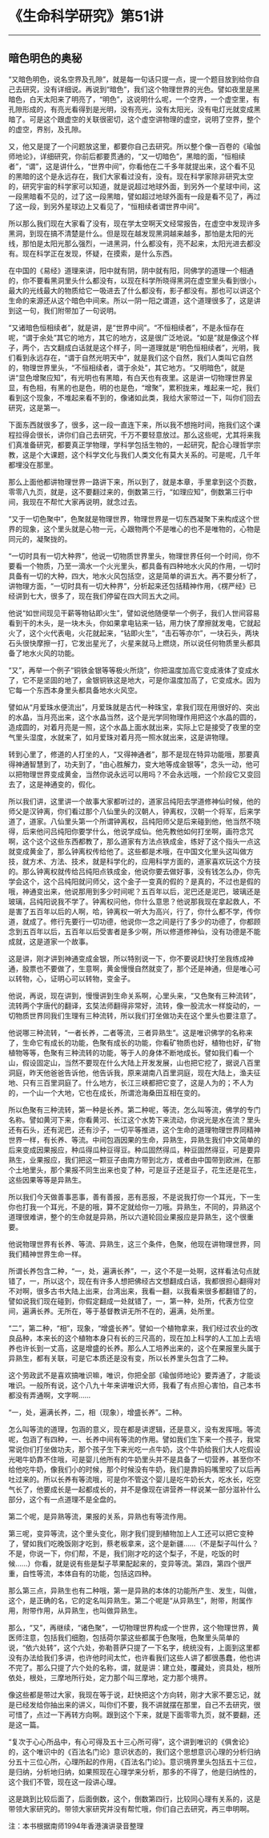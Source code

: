# 《生命科学研究》第51讲

------

## 暗色明色的奥秘

“又暗色明色，说名空界及孔隙”，就是每一句话只提一点，提一个题目放到给你自己去研究，没有详细说。再说到“暗色”，我们这个物理世界的光色。譬如夜里是黑暗色，白天太阳来了明亮了，“明色”，这说明什么呢，一个空界，一个虚空里，有孔隙形成的，有亮光看得到是光明，没有亮光，没有太阳光，没有电灯光就变成黑暗了。可是这个跟虚空的关联很密切，这个虚空讲物理的虚空，说明了空界，整个的虚空，界别，及孔隙。

又，他又是提了一个问题放这里，都要你自己去研究。所以整个像一百卷的《瑜伽师地论》，详细研究，你前后都要贯通的，“又一切暗色”，黑暗的面，“恒相续者”，“谓”，这是讲什么，“世界中间”，你看他在二千多年就提出来，这个看不见的黑暗的这个是永远存在，我们大家看过没有，没有。现在科学家除非研究太空的，研究宇宙的科学家可以知道，就是说超过地球外面，到另外一个星球中间，这一段黑暗看不见的，过了这一段黑暗，譬如超过地球外面有一段是看不见了，再过了这一段，到另外星球边上又看见了，“恒相续者谓世界中间”。

所以那么我们现在大家看了没有，现在学太空啊天文经常报告，在虚空中发现许多黑洞，到现在搞不清楚是什么。但是现在越发现黑洞越来越多，那怕是太阳的光线，那怕是太阳光那么强烈，一进黑洞，什么都没有，亮不起来，太阳光进去都没有。现在科学正在发现，怀疑，在摸索，是什么东西。

在中国的《易经》道理来讲，阳中就有阴，阴中就有阳，同佛学的道理一个相通的，你不要看黑洞里头什么都没有，以现在科学所晓得黑洞在虚空里头看到很小，最大的光线最大的物质给它一吸进去了什么都没有，影子都没有。那也可以讲这个生命的来源还从这个暗色中间来。所以一阴一阳之谓道，这个道理很多了，这是讲到这一句，我们附带加了一句说明。

“又诸暗色恒相续者”，就是讲，是“世界中间”。“不恒相续者”，不是永恒存在呢，“谓于余处”其它的地方，其它的地方，这是很广泛地说。“如是”就是像这个样子，两个，古文翻成白话就是这个样子，同一道理就是“明色恒相续者”，光明，我们看到永远存在，“谓于自然光明天中”，就是我们这个自然，我们人类叫它自然的，物理世界里头，“不恒相续者，谓于余处”，其它地方。“又明暗色”，就是讲“显色增聚应知”，有光明也有黑暗，有白天也有夜里。这是讲一切物理世界呈显，有色相，有黑的也是色，明的也是色，“增聚”，累积拢来，堆起来一坨，我们看到这个现象，不堆起来看不到的，像诸如此类，我给大家带过一下，叫你们回去研究，这是第一。

下面东西就很多了，很多，这一段一直连下来，所以我不想拖时间，拖我们这个课程拉得会很长，讲你们自己去研究，千万不要轻意放过。那么这些呢，尤其将来我们真准备研究，都要真正学物理，学科学包括生物的，一起研究，配合心理哲学宗教，这是个大课题，这个科学文化与我们人类文化有莫大关系的。可是呢，几千年都埋没在那里。

那么上面他都讲物理世界一路讲下来，所以到了，就是本章，手里拿到这个页数，零零八九页，就是，这不要翻过来的，倒数第三行，“如理应知”，倒数第三行中间，我现在不帮忙大家再说明，就念过去。

“又于一切色聚中”，色聚就是物理世界，物理世界是一切东西凝聚下来构成这个世界的现象，这个里头就是心物一元，心跟物两个不是唯心的也不是唯物的，心物是同元的，凝聚拢的。

“一切时具有一切大种界”，他说一切物质世界里头，物理世界任何一个时间，你不要看一个物质，乃至一滴水一个火光里头，都具备有四种地水火风的作用，一切时具备有一切的大种，四大，地水火风包括空，这是简单的讲五大。再不要分析了，讲物理方面，“一切时具有一切大种界”，分析起来还包括精神作用，《楞严经》已经讲到七大，很多了，现在我们停留在四大同五大之间。

他说“如世间现见干薪等物钻即火生”，譬如说他随便举一个例子，我们人世间容易看到干的木头，是一块木头，你如果拿电钻来一钻，用力快了摩擦就发电，它就起火了，这个火代表电，火花就起来，“钻即火生”，“击石等亦尔”，一块石头，两块石头很快摩擦一打，它发出星光了，火星来就马上燃烧，所以说任何物质里头都具备了地水火风的功能。

“又”，再举一个例子“铜铁金银等等极火所烧”，你把温度加高它变成液体了变成水了，它不是坚固的地了，金银铜铁这是地大，可是你温度加高了，它变成水。因为它每一个东西本身里头都具备地水火风空。

譬如从“月爱珠水便流出”，月爱珠就是古代一种珠宝，拿我们现在用很好的、突出的水晶，当月亮出来，这个水晶当然，这个是光学同物理作用把这个水晶的圆的，造成圆的，对着月亮是一照，这个水晶上面水就出来，实际上它是接受了夜里的空气里头湿度，水就来了，如月爱珠对着月亮一照水就出来，这是讲物理。

转到心里了，修道的人打坐的人，“又得神通者”，那不是现在特异功能哦，那要真得神通智慧到了，功夫到了，“由心胜解力，变大地等成金银等”，念头一动，他可以把物理世界变成黄金，当然你说永远可以用吗？不会永远哦，一个阶段它又变回去了，这是神通变的，假化。

所以我们讲，这里讲一个故事大家都听过的，道家吕纯阳去学道修神仙时候，他的师父是汉钟离，你们看过那个八仙里头的汉朝人，钟离权，汉朝一个将军，后来学道了，道家。八仙里头第一个所谓钟离权，吕纯阳师父是后来碰到他，他当然不晓得，后来他问吕纯阳你要学什么，他说学成仙。他先教他如何打坐啊，画符念咒啊，这个这个这些东西都教了，那么道家有方法点铁成金，练好了这个指头一点这就变成黄金了，那么钟离权传给他了。这些都是术哦，在中国文化里头这叫做方技，就方术、方法、技术，就是科学化的，应用科学方面的，道家喜欢玩这个方技的。那么钟离权就传给吕纯阳点铁成金，他说你要去做好事，没有钱怎么办，你先学会这个，这个吕纯阳就问师父，这个金子一变真的假的？是真的，不过也是假的哦，神通变出来，他说那用到多少时间呢？五百年以后，泥巴还是泥巴，玻璃还是玻璃，吕纯阳说我不学了。钟离权问他，你什么意思？他说那我现在拿起救人，不是害了五百年以后的人啊，哈，钟离权一听大为高兴，行了，你什么都不学，传你道，就成了。修行先要行一切功德，他说你一念之间是行了多少的功德了，你都顾念到五百年以后，五百年以后受害者是多少啊，所以修道修神仙，没有功德是不能成就，这是道家一个故事。

这是讲，刚才讲到神通变成金银，所以特别说一下，你不要说赶快打坐我练成神通，股票也不要做了，生意啊，黄金慢慢自然就变了，那个还是神通，但是唯心可以转物，心，证明心可以转物，变金子。

他说，再说，现在讲到，慢慢讲到生命关系啊，心里头来，“又色聚有三种流转”，流转两个字唐代的翻译，玄奘法师翻得非常好，流转，像一股流水一样旋动的，一切物质世界同我们生理有三种流转，所以我们打坐做功夫在这个里头也要注意了。

他说哪三种流转，“一者长养，二者等流，三者异熟生”。这是唯识佛学的名称来了，生命它有成长的功能，色聚有成长的功能，你看矿物质也好，植物也好，矿物植物等等，色聚有三种流转的功能，等于人的身体不断地成长。譬如我们看一个山，假设固定山，当然不要现在什么大陆上开发发展，山也把它挖了，据说八百里洞庭，昨天他爸爸告诉他，他告诉我，原来湖南八百里洞庭，现在大陆上，渔夫征地、只有三百里洞庭了。什么地方，长江三峡都把它变了，这是人为的；不人为的，一个山一个大地，它也在成长，所谓沧海桑田互相在变的。

所以色聚有三种流转，第一种是长养。第二种呢，等流，怎么叫等流，佛学的专门名称。譬如黄河下来，你看黄河、长江这个水势下来流动，你说光是水在流？里头还有石头，还有泥巴，还有沙子，一切平等推进，这个生命的道理物理世界同精神世界一样，有长养、等流。中间包涵因果的生命，异熟生，异熟生我们中文简单的后来变成因果报应，种瓜得瓜种豆得豆。种瓜固然得瓜，种豆固然得豆，可是要异熟生，业果报应，我们把这一颗豆子由南方带到北方，或者由中国带到欧洲，在那个土地里头，那个果报不同生出来也变了种，可是豆子还是豆子，花生还是花生，这些因果等等是异熟生。

所以我们今天做善事恶事，善有善报，恶有恶报，不是说我打你一个耳光，下一生你也打我一个耳光，不是的哦，算不定就给你一刀哦。异熟生，不同的，异熟这个道理很难讲，整个的生命就是异熟，所以六道轮回业果报应是异熟生，这个很重要。

他说物理世界有长养、等流、异熟生，这三个条件，色聚，他现在讲物理世界，同我们精神世界生命一样。

所谓长养包含二种，“一，处，遍满长养”，一，这个不是一处啊，这样看法句点就错了，一，所以这个，现在有许多人想把佛经古文想翻成白话，我都很担心翻得对不对啊，很多古书大陆上出来，台湾出来，我看一翻，以我看来很多都翻错了的，譬如说我们现在碰到，你假定翻成一处就错了，一，第一种，处所，代表方位空间，遍满长养。无所在，等于基督教讲无所不在的，遍满，处所里。

“二”，第二种，“相”，现象，“增盛长养”。譬如一个植物拿来，我们经过农业的改良品种，本来长的这个植物本身只有长的三尺高的，现在加上科学的人工加上去培养也许长到一丈高，这是增盛的长养。那么人工培养出来的，这个在果报里头属于异熟生，都有关联，可是它本质还是没有变，所以长养里头包含了二种。

这个劳政武不是喜欢搞唯识嘛，唯识，你把全部《瑜伽师地论》要弄通了，才能谈唯识。一般所有说，这个八九十年来讲唯识大师，我看了有点担心害怕，自己本书都没有弄通啊，文字啊……

“一，处，遍满长养，二，相（现象），增盛长养”。二种。

怎么叫等流的道理，包涵的意义，现在都是讲逻辑，还是意义，没有发挥哦。等流呢，包涵了有四种，一、长养中间有等流的作用。譬如我们生下来一个孩子，我常常说你们打坐做功夫，那个孩子生下来光吃一点牛奶，这个牛奶给我们大人吃假设光喝牛奶靠不住哦，可是婴儿他所有的牛奶里头并不是具备了一切营养，甚至你不给他吃牛奶，像我们小的时候，那个时候没有牛奶，我们是靠妈妈嘴里咬了以后再吐过来的。所以长养有等流哦，可是你不管这个婴儿是吃牛奶长大，吃水长，吃空气长了，他要成长是一起都成长的，并不是像现在讲营养一样说某一部分滋补什么部分，这个有一点道理不是全盘的。

第二个呢，是异熟等流，果报的关系，异熟也有等流作用。

第三呢，变异等流，这个里头变化，刚才我们提到植物加上人工还可以把它变种了，譬如我们吃晚饭刚才吃到，蔡老板拿来，这个是新疆……（不是梨子叫什么？不是，你说一下，你们帮，不是，我们刚才吃的这个梨子，不是，吃饭的时候……）你看，就是说有些是梨子苹果配起来的，变异等流。第四，第四个很严重，自性等流，本体自有的功能，包括这四种。

那么第三点，异熟生也有二种哦，第一是异熟的本体的功能所产生、发生，叫做，这个，是正确的名，它的定名叫异熟生。第二个呢是“从异熟生”，附带，附属作用，附带作用，从异熟生，也叫做异熟生。

那么，“又”，再继续，“诸色聚”，一切物理世界构成一个世界，这个物理世界，黄医师注意，包括我们细胞，包括荷尔蒙这些都属于色聚哦，色聚里头简单的说，“依六处转”，这个六处，弥勒菩萨只提了一下名字，统统没有，上面到这里都没有办法给我们多讲，也许他时间太忙，也许看我们这些人讲了都很愚蠢，他也讲不完了。那么只提了六个处的名称，谓，就是讲：建立处，覆藏处，资具处，根所依处，根处，三摩地所行处，定力那个叫三摩地，定力那个境界。

像这些都是带过大家，我现在等于说，赶快把这个方向转，刚才大家不要忘记，就是已经发给你抽出来的讲义，叫你们不要，我不讲就摆在那里，自己不去研究，很可惜了，点过一下再转方向啊。跟到这个下来，就是下面零零九页，就不要翻，还是这一篇。

“复次于心心所品中，有心可得及五十三心所可得”，这个讲到唯识的《俱舍论》的，这个唯识中的《百法名门论》意识状态的，我们这个思想意识心理的分析归纳分五十三位心所，心理所起的作用，《百法名门论》。意识境界里头包括五十三位，是归纳，分析地归纳，如果照现在心理学来分析，那多的不得了，他是归纳性的，这个我们不管，现在这一段讲心理。

这是跳到比较后面了，后面倒数，这个，倒数第四行，比较同心理有关系的，这是带领大家研究的。带领大家研究并没有帮忙哦，你们自己去研究，再三申明啊。

注：本书根据南师1994年香港演讲录音整理

